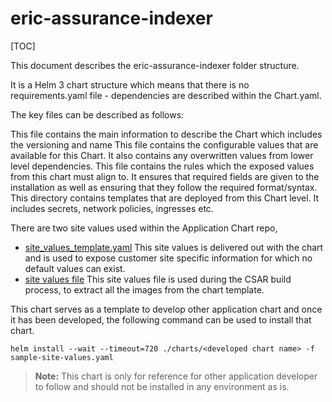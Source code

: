 # eric-assurance-indexer

[TOC]

This document describes the eric-assurance-indexer folder structure.

It is a Helm 3 chart structure which means that there is no requirements.yaml file - dependencies are described within the Chart.yaml.

The key files can be described as follows:



This file contains the main information to describe the Chart which includes the versioning and name
This file contains the configurable values that are available for this Chart. It also contains any overwritten values from lower level dependencies.
This file contains the rules which the exposed values from this chart must align to.
It ensures that required fields are given to the installation as well as ensuring that they follow the required format/syntax.
This directory contains templates that are deployed from this Chart level.
It includes secrets, network policies, ingresses etc.

There are two site values used within the Application Chart repo,
- [site_values_template.yaml](../charts/__helmChartDockerImageName__/site_values_template.yaml) This site values is delivered
out with the chart and is used to expose customer site specific information for which
no default values can exist.
- [site values file](../csar-build/site-values.yaml) This site values file is used during the CSAR build process, to extract all the images from the chart template.


This chart serves as a template to develop other application chart and once it has been developed, the following command can be used to install that chart.

```
helm install --wait --timeout=720 ./charts/<developed chart name> -f sample-site-values.yaml
```

> **Note:** This chart is only for reference for other application developer to follow and should not be installed in any environment as is.

